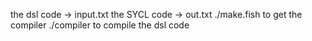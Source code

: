 the dsl code -> input.txt
the SYCL code -> out.txt
./make.fish to get the compiler
./compiler to compile the dsl code
